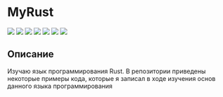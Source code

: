 # MyRust
[![](https://img.shields.io/badge/platforms-All_with_Rust-3778AE.svg)](https://github.com/Zalexanninev15/MyRust)
[![](https://img.shields.io/badge/written_on-Rust-000000.svg?logo=rust)](https://github.com/Zalexanninev15/MyRust)
[![](https://img.shields.io/github/last-commit/Zalexanninev15/MyRust.svg)](https://github.com/Zalexanninev15/MyRust/commits/master)
[![](https://img.shields.io/github/stars/Zalexanninev15/MyRust.svg)](https://github.com/Zalexanninev15/MyRust/stargazers)
[![](https://img.shields.io/github/forks/Zalexanninev15/MyRust.svg)](https://github.com/Zalexanninev15/MyRust/network/members)
[![](https://img.shields.io/badge/license-GPLv3-ligthgreen.svg)](LICENSE)
[![](https://img.shields.io/badge/Donate-FFDD00.svg?logo=buymeacoffee&logoColor=black)](https://z15.neocities.org/donate)

## Описание

Изучаю язык программирования Rust. В репозитории приведены некоторые примеры кода, которые я записал в ходе изучения основ данного языка программирования
